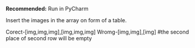 **Recommended:** Run in PyCharm

Insert the images in the array on form of a table.

Corect-[img,img,img],[img,img,img]
Wromg-[img,img],[img]   #the second place of second row will be empty
